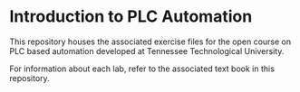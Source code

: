 # Introduction to PLC Automation

This repository houses the associated exercise files for the open course on PLC based automation developed at Tennessee Technological University.

For information about each lab, refer to the associated text book in this repository. 

